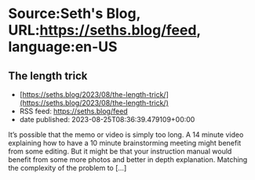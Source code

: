 # Source:Seth's Blog, URL:https://seths.blog/feed, language:en-US

## The length trick
 - [https://seths.blog/2023/08/the-length-trick/](https://seths.blog/2023/08/the-length-trick/)
 - RSS feed: https://seths.blog/feed
 - date published: 2023-08-25T08:36:39.479109+00:00

It&#8217;s possible that the memo or video is simply too long. A 14 minute video explaining how to have a 10 minute brainstorming meeting might benefit from some editing. But it might be that your instruction manual would benefit from some more photos and better in depth explanation. Matching the complexity of the problem to [&#8230;]

